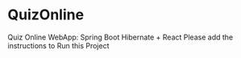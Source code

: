 # QuizOnline
 Quiz Online WebApp: Spring Boot Hibernate + React
Please add the instructions to Run this Project 
